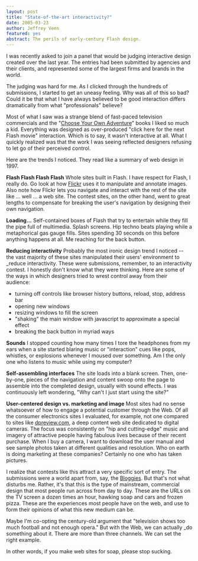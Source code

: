 ```yaml
--- 
layout: post
title: "State-of-the-art interactivity?"
date: 2005-03-23
author: Jeffrey Veen
featured: yes
abstract: The perils of early-century Flash design.
---
```

I was recently asked to join a panel that would be judging interactive design created over the last year. The entries had been submitted by agencies and their clients, and represented some of the largest firms and brands in the world.

The judging was hard for me. As I clicked through the hundreds of submissions, I started to get an uneasy feeling. Why was all of this so bad? Could it be  that what I have always believed to be good interaction differs dramatically from what "professionals" believe?

Most of what I saw was a strange blend of fast-paced television commercials and the "<a href="http://www.gamebooks.org/show_series_images.php?id=30">Choose Your Own Adventure</a>" books I liked so much a kid. Everything was designed as over-produced "click here for the next Flash movie" interaction. Which is to say, it wasn't interactive at all. What I quickly realized was that the work I was seeing reflected designers refusing to let go of their perceived control.

Here are the trends I noticed. They read like a summary of web design in 1997.

<strong>Flash Flash Flash Flash</strong> Whole sites built in Flash. I have respect for Flash, I really do. Go look at how <a href="http://flickr.com/">Flickr</a> uses it to manipulate and annotate images. Also note how Flickr lets you navigate and interact with the rest of the site like ... well ... a web site. The contest sites, on the other hand, went to great lengths to compensate for breaking the user's navigation by designing their own navigation.

<strong>Loading...</strong> Self-contained boxes of Flash that try to entertain while they fill the pipe full of multimedia. Splash screens. Hip techno beats playing while a metaphorical gas gauge fills. Sites spending 30 seconds on this before anything happens at all. Me reaching for the back button.

<strong>Reducing interactivity</strong> Probably the most ironic design trend I noticed -- the vast majority of these sites manipulated their users' environment to _reduce interactivity. These were submissions, remember, to an interactivity contest. I honestly don't know what they were thinking. Here are some of the ways in which designers tried to wrest control away from their audience:
<ul>
<li>turning off controls like browser history buttons, reload, stop, address bar</li>
<li>	opening new windows</li>
<li>resizing windows to fill the screen</li>
<li>"shaking" the main window with javascript to approximate a special effect</li>
<li>breaking the back button in myriad ways</li>
</ul>

<strong>Sounds</strong> I stopped counting how many times I tore the headphones from my ears when a site started blaring music or "interaction" cues like pops, whistles, or explosions whenever I moused over something. Am I the only one who listens to music while using my computer? 

<strong>Self-assembling interfaces</strong> The site loads into a blank screen. Then, one-by-one, pieces of the navigation and content swoop onto the page to assemble into the completed design, usually with sound effects. I was continuously left wondering, "Why can't I just start using the site?"

<strong>User-centered design vs. marketing and image</strong> Most sites had no sense whatsoever of how to engage a potential customer through the Web. Of all the consumer electronics sites I evaluated, for example, not one compared to sites like <a href="http://dpreview.com">dpreview.com</a>, a deep content web site dedicated to digital cameras. The focus was consistently on "hip and cutting-edge" music and imagery of attractive people having fabulous lives because of their recent purchase. When I buy a camera, I want to download the user manual and see sample photos taken at different qualities and resolution. Who on earth is doing marketing at these companies? Certainly no one who has taken pictures.

I realize that contests like this attract a very specific sort of entry. The submissions were a world apart from, say, the <a href="http://2005.bloggies.com/">Bloggies</a>. But that's not what disturbs me. Rather, it's that this is the type of mainstream, commercial design that most people run across from day to day. These are the URLs on the TV screen a dozen times an hour, hawking soap and cars and frozen pizza. These are the experiences most people have on the web, and use to form their opinions of what this new medium can be.

Maybe I'm co-opting the century-old argument that "television shows too much football and not enough opera." But with the Web, we can actually _do something about it. There are more than three channels. We can set the right example. 

In other words, if you make web sites for soap, please stop sucking.
&#8203;